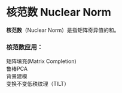 # 核范数 Nuclear Norm

**核范数**（Nuclear Norm）是指矩阵奇异值的和。

### 核范数应用：

矩阵填充(Matrix Completion)     
鲁棒PCA   
背景建模  
变换不变低秩纹理（TILT）  